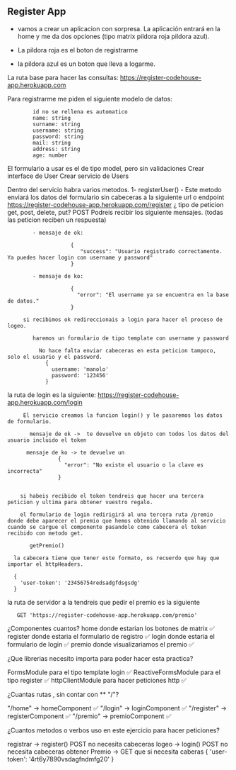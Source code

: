 ## Register App

 - vamos a crear un aplicacion con sorpresa. La aplicación entrará en la home y me da dos opciones (tipo matrix pildora roja pildora azul).

 - La pildora roja es el boton de registrarme
 - la pildora azul es un boton que lleva a logarme.

  La ruta base para hacer las consultas:
    https://register-codehouse-app.herokuapp.com

Para registrarme me piden el siguiente modelo de datos:

            id no se rellena es automatico
            name: string
            surname: string
            username: string
            password: string
            mail: string
            address: string
            age: number

   El formulario a usar es el de tipo model, pero sin validaciones
       Crear interface de User
       Crear servicio de Users


   Dentro del servicio habra varios metodos.
        1- registerUser()
        - Este metodo enviará los datos del formulario sin cabeceras a la siguiente url o endpoint
           https://register-codehouse-app.herokuapp.com/register
           ¿ tipo de peticion get, post, delete, put? POST
           Podreis recibir los siguiente mensajes. (todas las peticion reciben un respuesta)

            - mensaje de ok:

                        {
                           "success": "Usuario registrado correctamente. Ya puedes hacer login con username y password"
                        }

            - mensaje de ko:

                        {
                          "error": "El username ya se encuentra en la base de datos."
                        }
      
         si recibimos ok redireccionais a login para hacer el proceso de logeo.

            haremos un formulario de tipo template con username y password

              No hace falta enviar cabeceras en esta peticion tampoco, solo el usuario y el password.
                {
                  username: 'manolo'
                  password: '123456'
                } 

la ruta de login es la siguiente:  https://register-codehouse-app.herokuapp.com/login

         El servicio creamos la funcion login() y le pasaremos los datos de formulario.

           mensaje de ok ->  te devuelve un objeto con todos los datos del usuario incluido el token

          mensaje de ko -> te devuelve un
                    {
                      "error": "No existe el usuario o la clave es incorrecta"
                    }


        si habeis recibido el token tendreis que hacer una tercera peticion y ultima para obtener vuestro regalo.

        el formulario de login redirigirá al una tercera ruta /premio donde debe aparecer el premio que hemos obtenido llamando al servicio cuando se cargue el componente pasandole como cabecera el token recibido con metodo get.  

           getPremio()

      la cabecera tiene que tener este formato, os recuerdo que hay que importar el httpHeaders.

      {
        'user-token': '23456754redsadgfdsgsdg'
      }

  la ruta de servidor a la tendreis que pedir el premio es la siguiente

       GET 'https://register-codehouse-app.herokuapp.com/premio'

¿Componentes cuantos? 
  home donde estarian los botones de matrix ✅
  register donde estaria el formulario de registro ✅
  login donde estaria el formulario de login ✅
  premio donde visualizariamos el premio ✅

¿Que librerias necesito importa para poder hacer esta practica?

  FormsModule para el tipo template login ✅
  ReactiveFormsModule para el tipo register ✅
  httpClientModule para hacer peticiones http ✅


¿Cuantas rutas , sin contar con ** "/"?

"/home"  -> homeComponent  ✅
"/login" -> loginComponent ✅
"/register" -> registerComponent ✅
"/premio" -> premioComponent ✅

¿Cuantos metodos o verbos uso en este ejercicio para hacer peticiones?

  registrar -> register() POST no necesita cabeceras
  logeo -> login() POST no necesita cabeceras
  obtener Premio ->  GET que si necesita caberas
  {
    'user-token': '4rt6y7890vsdagfndmfg20'
  }

